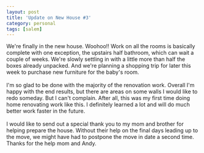 ```yaml
---
layout: post
title: 'Update on New House #3'
category: personal
tags: [salem]
---
```


We're finally in the new house.  Woohoo!!  Work on all the rooms is basically complete with one exception, the upstairs half bathroom, which can wait a couple of weeks.  We're slowly settling in with a little more than half the boxes already unpacked.  And we're planning a shopping trip for later this week to purchase new furniture for the baby's room.<br /><br />I'm so glad to be done with the majority of the renovation work.  Overall I'm happy with the end results, but there are areas on some walls I would like to redo someday.  But I can't complain.  After all, this was my first time doing home renovating work like this.  I definitely learned a lot and will do much better work faster in the future.<br /><br />I would like to send out a special thank you to my mom and brother for helping prepare the house.  Without their help on the final days leading up to the move, we might have had to postpone the move in date a second time.  Thanks for the help mom and Andy.
